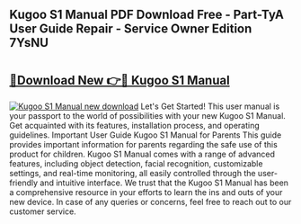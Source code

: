 ## Kugoo S1 Manual PDF Download Free - Part-TyA User Guide Repair - Service Owner Edition 7YsNU

# <h2><a href="http://cf29611.oget.top/?id=Kugoo+S1+Manual">🔗Download New 👉🔴 Kugoo S1 Manual</a></h2>

[![Kugoo S1 Manual new download](https://i.imgur.com/5g1atiW.png)](http://cf29611.oget.top/?id=Kugoo+S1+Manual)
Let's Get Started! This user manual is your passport to the world of possibilities with your new Kugoo S1 Manual. Get acquainted with its features, installation process, and operating guidelines. Important User Guide Kugoo S1 Manual for Parents This guide provides important information for parents regarding the safe use of this product for children. Kugoo S1 Manual comes with a range of advanced features, including object detection, facial recognition, customizable settings, and real-time monitoring, all easily controlled through the user-friendly and intuitive interface. We trust that the Kugoo S1 Manual has been a comprehensive resource in your efforts to learn the ins and outs of your new device. In case of any queries or concerns, feel free to reach out to our customer service.
